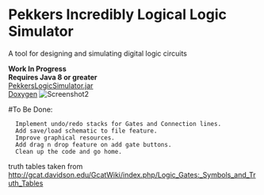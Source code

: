 # Pekkers Incredibly Logical Logic Simulator <br/>
A tool for designing and simulating digital logic circuits

**Work In Progress**<br />
**Requires Java 8 or greater**<br />
[PekkersLogicSimulator.jar](https://dl.dropboxusercontent.com/u/26427179/code/java/PekkersLogicSimulator/PekkersLogicSimulator.rar)<br/>
[Doxygen](http://rmrf.root.sx:1194/pills)
![Screenshot2](https://raw.githubusercontent.com/pekkalanger/PekkersLogicSimulator/master/PekkersLogicSimulator/screenshot10.png)

#To Be Done:  

      Implement undo/redo stacks for Gates and Connection lines.
      Add save/load schematic to file feature.
      Improve graphical resources.
      Add drag n drop feature on add gate buttons.
      Clean up the code and go home.


truth tables taken from http://gcat.davidson.edu/GcatWiki/index.php/Logic_Gates:_Symbols_and_Truth_Tables

